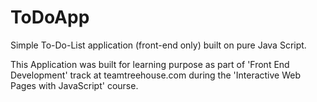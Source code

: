 # ToDoApp

Simple To-Do-List application (front-end only) built on pure Java Script.

This Application was built for learning purpose as part of 'Front End Development' track at teamtreehouse.com during the 'Interactive Web Pages with JavaScript' course.
